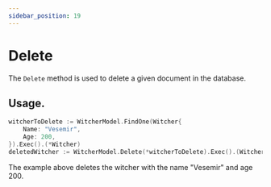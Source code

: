 ```yaml
---
sidebar_position: 19
---
```


# Delete

The `Delete` method is used to delete a given document in the database.

## Usage.

```go
witcherToDelete := WitcherModel.FindOne(Witcher{
    Name: "Vesemir",
    Age: 200,
}).Exec().(*Witcher)
deletedWitcher := WitcherModel.Delete(*witcherToDelete).Exec().(Witcher)
```

The example above deletes the witcher with the name "Vesemir" and age 200.